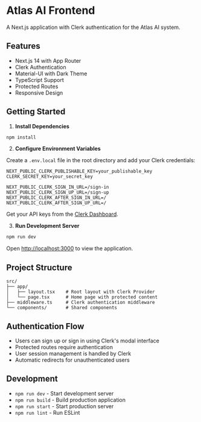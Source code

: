 # Atlas AI Frontend

A Next.js application with Clerk authentication for the Atlas AI system.

## Features

- Next.js 14 with App Router
- Clerk Authentication
- Material-UI with Dark Theme
- TypeScript Support
- Protected Routes
- Responsive Design

## Getting Started

1. **Install Dependencies**

```bash
npm install
```

2. **Configure Environment Variables**

Create a `.env.local` file in the root directory and add your Clerk credentials:

```env
NEXT_PUBLIC_CLERK_PUBLISHABLE_KEY=your_publishable_key
CLERK_SECRET_KEY=your_secret_key

NEXT_PUBLIC_CLERK_SIGN_IN_URL=/sign-in
NEXT_PUBLIC_CLERK_SIGN_UP_URL=/sign-up
NEXT_PUBLIC_CLERK_AFTER_SIGN_IN_URL=/
NEXT_PUBLIC_CLERK_AFTER_SIGN_UP_URL=/
```

Get your API keys from the [Clerk Dashboard](https://dashboard.clerk.dev/).

3. **Run Development Server**

```bash
npm run dev
```

Open [http://localhost:3000](http://localhost:3000) to view the application.

## Project Structure

```
src/
├── app/
│   ├── layout.tsx    # Root layout with Clerk Provider
│   └── page.tsx      # Home page with protected content
├── middleware.ts     # Clerk authentication middleware
└── components/       # Shared components
```

## Authentication Flow

- Users can sign up or sign in using Clerk's modal interface
- Protected routes require authentication
- User session management is handled by Clerk
- Automatic redirects for unauthenticated users

## Development

- `npm run dev` - Start development server
- `npm run build` - Build production application
- `npm run start` - Start production server
- `npm run lint` - Run ESLint